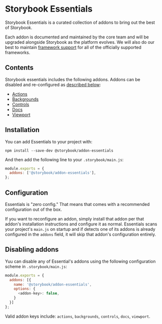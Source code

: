 # Storybook Essentials

Storybook Essentials is a curated collection of addons to bring out the best of Storybook.

Each addon is documented and maintained by the core team and will be upgraded alongside Storybook as the platform evolves. We will also do our best to maintain [framework support](https://github.com/storybookjs/storybook/blob/master/ADDONS_SUPPORT.md) for all of the officially supported frameworks.

## Contents

Storybook essentials includes the following addons. Addons can be disabled and re-configured as [described below](#configuration):

- [Actions](https://github.com/storybookjs/storybook/tree/next/addons/actions)
- [Backgrounds](https://github.com/storybookjs/storybook/tree/next/addons/backgrounds)
- [Controls](https://github.com/storybookjs/storybook/tree/next/addons/controls)
- [Docs](https://github.com/storybookjs/storybook/tree/next/addons/docs)
- [Viewport](https://github.com/storybookjs/storybook/tree/next/addons/viewport)

## Installation

You can add Essentials to your project with:

```
npm install --save-dev @storybook/addon-essentials
```

And then add the following line to your `.storybook/main.js`:

```js
module.exports = {
  addons: ['@storybook/addon-essentials'],
};
```

## Configuration

Essentials is "zero config." That means that comes with a recommended configuration out of the box.

If you want to reconfigure an addon, simply install that addon per that addon's installation instructions and configure it as normal. Essentials scans your project's `main.js` on startup and if detects one of its addons is already configured in the `addons` field, it will skip that addon's configuration entirely.

## Disabling addons

Yuu can disable any of Essential's addons using the following configuration scheme in `.storybook/main.js`:

```js
module.exports = {
  addons: [{
    name: '@storybook/addon-essentials',
    options: {
      <addon-key>: false,
    }
  }]
};
```

Valid addon keys include: `actions`, `backgrounds`, `controls`, `docs`, `viewport`.
